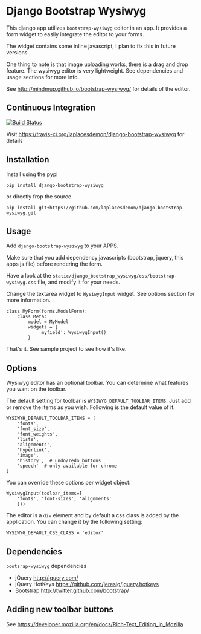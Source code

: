 Django Bootstrap Wysiwyg
========================

This django app utilizes `bootstrap-wysiwyg` editor in an app. It provides 
a form widget to easily integrate the editor to your forms.

The widget contains some inline javascript, I plan to fix this in future versions.

One thing to note is that image uploading works, there is a drag and drop feature.
The wysiwyg editor is very lightweight. See dependencies and usage sections for more info.

See http://mindmup.github.io/bootstrap-wysiwyg/ for details of the editor.

Continuous Integration
---------------------

[![Build Status](https://travis-ci.org/laplacesdemon/django-bootstrap-wysiwyg.png?branch=master)](https://travis-ci.org/laplacesdemon/django-bootstrap-wysiwyg)

Visit https://travis-ci.org/laplacesdemon/django-bootstrap-wysiwyg for details 

Installation
------------

Install using the pypi

    pip install django-bootstrap-wysiwyg

or directly frop the source

    pip install git+https://github.com/laplacesdemon/django-bootstrap-wysiwyg.git

Usage
-----

Add `django-bootstrap-wysiwyg` to your APPS.

Make sure that you add dependency javascripts (bootstrap, jquery, this apps js file) before rendering the form. 

Have a look at the `static/django_bootstrap_wysiwyg/css/bootstrap-wysiwyg.css` file, and modify it for your needs.

Change the textarea widget to `WysiwygInput` widget. See options section for more information.

    class MyForm(forms.ModelForm):
        class Meta:
            model = MyModel
            widgets = {
                'myfield': WysiwygInput()
            }

That's it. See sample project to see how it's like.

Options
-------

Wysiwyg editor has an optional toolbar. You can determine what features you want on the toolbar. 

The default setting for toolbar is `WYSIWYG_DEFAULT_TOOLBAR_ITEMS`. Just add or remove the items as you wish.
Following is the default value of it.

    WYSIWYH_DEFAULT_TOOLBAR_ITEMS = [
        'fonts', 
        'font_size', 
        'font_weights', 
        'lists',
        'alignments', 
        'hyperlink', 
        'image',  
        'history',  # undo/redo buttons
        'speech'  # only available for chrome
    ]

You can override these options per widget object:

    WysiwygInput(toolbar_items=[
        'fonts', 'font-sizes', 'alignments'
        ]))

The editor is a `div` element and by default a css class is added by the application. You can change it
by the following setting:

    WYSIWYG_DEFAULT_CSS_CLASS = 'editor'

Dependencies
------------
`bootsrap-wysiwyg` dependencies

* jQuery http://jquery.com/
* jQuery HotKeys https://github.com/jeresig/jquery.hotkeys
* Bootstrap http://twitter.github.com/bootstrap/

Adding new toolbar buttons
--------------------------

See https://developer.mozilla.org/en/docs/Rich-Text_Editing_in_Mozilla
